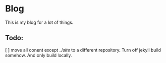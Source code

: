 # Blog
This is my blog for a lot of things.
## Todo:
[ ] move all conent except _/_site_ to a different repository. Turn off jekyll build somehow. And only build locally.
